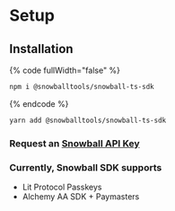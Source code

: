 # Setup

## Installation

{% code fullWidth="false" %}
```sh
npm i @snowballtools/snowball-ts-sdk
```
{% endcode %}

```sh
yarn add @snowballtools/snowball-ts-sdk
```

### Request an [Snowball API Key](https://forms.gle/UFVR5mxx7EqKyNR39)

### Currently, Snowball SDK supports

* Lit Protocol Passkeys
* Alchemy AA SDK + Paymasters
